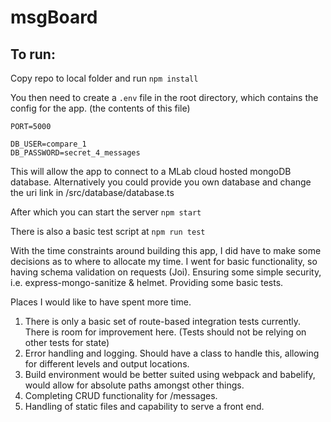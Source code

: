 # msgBoard

## To run:

Copy repo to local folder and run `npm install`

You then need to create a `.env` file in the root directory, which contains the config for the app. (the contents of this file)

```
PORT=5000

DB_USER=compare_1
DB_PASSWORD=secret_4_messages
```

This will allow the app to connect to a MLab cloud hosted mongoDB database. Alternatively you could provide you own database and change the uri link in /src/database/database.ts

After which you can start the server `npm start`

There is also a basic test script at `npm run test`

With the time constraints around building this app, I did have to make some decisions as to where to allocate my time. I went for basic functionality, so having schema validation
on requests (Joi). Ensuring some simple security, i.e. express-mongo-sanitize & helmet. Providing some basic tests.

Places I would like to have spent more time.

1)  There is only a basic set of route-based integration tests currently. There is room for improvement here. (Tests should not be relying on other tests for state)
2)  Error handling and logging. Should have a class to handle this, allowing for different levels and output locations.
3)  Build environment would be better suited using webpack and babelify, would allow for absolute paths amongst other things.
4)  Completing CRUD functionality for /messages.
5)  Handling of static files and capability to serve a front end.


